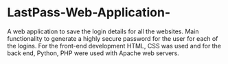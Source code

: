 # LastPass-Web-Application-
A web application to save the login details for all the websites. Main functionality to generate a highly secure password for the user for each of the logins. For the front-end development HTML, CSS was used and for the back end, Python, PHP were used with Apache web servers.
